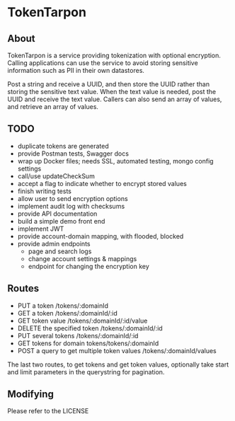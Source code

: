 # TokenTarpon
## About
TokenTarpon is a service providing tokenization with optional encryption. Calling applications can use the service to avoid storing sensitive information such as PII in their own datastores. 

Post a string and receive a UUID, and then store the UUID rather than storing the sensitive text value. When the text value is needed, post the UUID and receive the text value. Callers can also send an array of values, and retrieve an array of values.

## TODO
- duplicate tokens are generated
- provide Postman tests, Swagger docs
- wrap up Docker files; needs SSL, automated testing, mongo config settings
- call/use updateCheckSum
- accept a flag to indicate whether to encrypt stored values
- finish writing tests
- allow user to send encryption options
- implement audit log with checksums
- provide API documentation
- build a simple demo front end
- implement JWT
- provide account-domain mapping, with flooded, blocked
- provide admin endpoints
  - page and search logs
  - change account settings & mappings
  - endpoint for changing the encryption key

## Routes
- PUT a token /tokens/:domainId
- GET a token /tokens/:domainId/:id
- GET token value /tokens/:domainId/:id/value
- DELETE the specified token /tokens/:domainId/:id
- PUT several tokens /tokens/:domainId/:id
- GET tokens for domain tokens/tokens/:domainId
- POST a query to get multiple token values /tokens/:domainId/values

The last two routes, to get tokens and get token values, optionally take start and limit parameters in the querystring for pagination.

## Modifying
Please refer to the LICENSE
